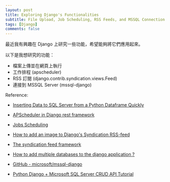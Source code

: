 ```yaml
---
layout: post
title: Exploring Django's Functionalities
subtitle: File Upload, Job Scheduling, RSS Feeds, and MSSQL Connection
tags: [Django]
comments: false
---
```


最近我有興趣在 Django 上研究一些功能，希望能夠將它們應用起來。

以下是我想研究的功能：

* 檔案上傳並在網頁上執行
* 工作排程 (apscheduler)
* RSS 訂閱 (django.contrib.syndication.views.Feed)
* 連接到 MSSQL Server (mssql-django)

Reference:

* [Inserting Data to SQL Server from a Python Dataframe Quickly](https://stackoverflow.com/questions/63523711/inserting-data-to-sql-server-from-a-python-dataframe-quickly)

* [APScheduler in Django rest framework](https://www.mindbowser.com/apscheduler-in-django-rest-framework/)

* [Jobs Scheduling](https://django-extensions.readthedocs.io/en/latest/jobs_scheduling.html)

* [How to add an image to Django's Syndication RSS-feed](https://stackoverflow.com/questions/61544508/how-to-add-an-image-to-djangos-syndication-rss-feed)

* [The syndication feed framework](https://docs.djangoproject.com/en/4.0/ref/contrib/syndication/)

* [How to add multiple databases to the django application ?](https://books.agiliq.com/projects/django-orm-cookbook/en/latest/multiple_databases.html)

* [GitHub - microsoft/mssql-django](https://github.com/microsoft/mssql-django)

* [Python Django + Microsoft SQL Server CRUD API Tutorial](https://www.youtube.com/watch?v=w8mTKlOeb2o)